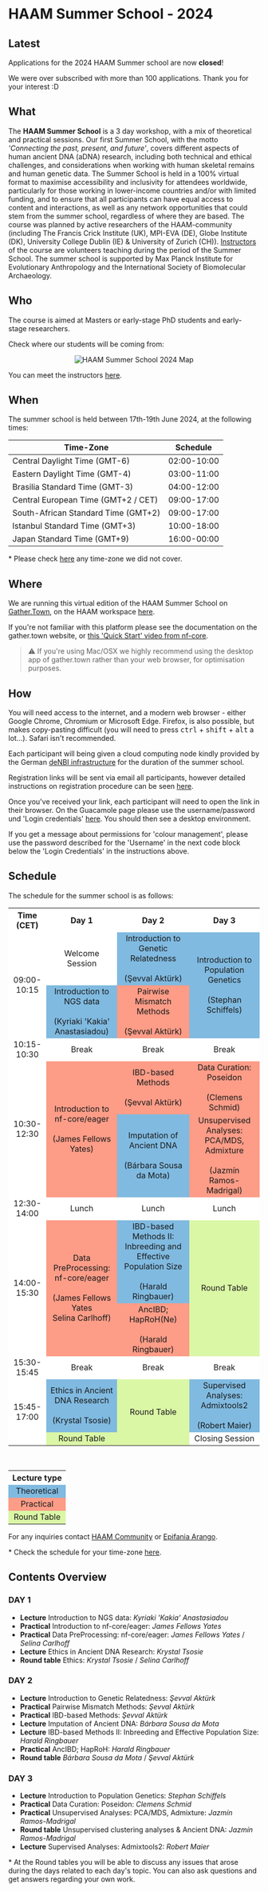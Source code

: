# HAAM Summer School - 2024

## Latest

Applications for the 2024 HAAM Summer school are now **closed**!

We were over subscribed with more than 100 applications. Thank you for your interest :D


## What

The **HAAM Summer School** is a 3 day workshop, with a mix of theoretical and practical sessions. Our first Summer School, with the motto *'Connecting the past, present, and future'*, covers different aspects of human ancient DNA (aDNA) research, including both technical and ethical challenges, and considerations when working with human skeletal remains and human genetic data.
The Summer School is held in a 100% virtual format to maximise accessibility and inclusivity for attendees worldwide, particularly for those working in lower-income countries and/or with limited funding, and to ensure that all participants can have equal access to content and interactions, as well as any network opportunities that could stem from the summer school, regardless of where they are based. 
The course was planned by active researchers of the HAAM-community (including The Francis Crick Institute (UK), MPI-EVA (DE), Globe Institute (DK), University College Dublin (IE) & University of Zurich (CH)). [Instructors](/2024/instructors.md) of the course are volunteers teaching during the period of the Summer School. The summer school is supported by Max Planck Institute for Evolutionary Anthropology and the International Society of Biomolecular Archaeology.

## Who

The course is aimed at Masters or early-stage PhD students and early-stage researchers.

Check where our students will be coming from:

<p  align="middle">
<img src="assets/images/maps/haam_summer_school_map_bluewhite_ABA.png" alt="HAAM Summer School 2024 Map" >
</p>

You can meet the instructors [here](/2024/instructors.md).

## When

The summer school is held between 17th-19th June 2024, at the following times: 

| **Time-Zone**    | **Schedule** 
| ----------- | ---------------- |
| Central Daylight Time (GMT-6) | 02:00-10:00 |
| Eastern Daylight Time (GMT-4) | 03:00-11:00 |
| Brasilia Standard Time (GMT-3) | 04:00-12:00 |
| Central European Time (GMT+2 / CET) | 09:00-17:00 |
| South-African Standard Time (GMT+2) | 09:00-17:00 |
| Istanbul Standard Time (GMT+3) | 10:00-18:00 |
| Japan Standard Time (GMT+9) | 16:00-00:00 |

\* Please check [here](https://www.worldtimebuddy.com/) any time-zone we did not cover.


## Where

We are running this virtual edition of the HAAM Summer School on [Gather.Town](https://gather.town), on the HAAM workspace [here](URL). <!-- [here](https://tinyurl.com/haamsummerschool).-->

If you're not familiar with this platform please see the documentation on the gather.town website, or [this 'Quick Start' video from nf-core](https://nf-co.re/events/2022/bytesize-37-gathertown).

> ⚠️ If you're using Mac/OSX we highly recommend using the desktop app of gather.town rather than your web browser, for optimisation purposes.

## How

You will need access to the internet, and a modern web browser - either Google Chrome, Chromium or Microsoft Edge.
Firefox, is also possible, but makes copy-pasting difficult (you will need to press <kbd>ctrl</kbd> + <kbd>shift</kbd> + <kbd>alt</kbd> a lot...). Safari isn't recommended.

Each participant will being given a cloud computing node kindly provided by the German [deNBI infrastructure](https://www.denbi.de/cloud) for the duration of the summer school.

Registration links will be sent via email all participants, however detailed instructions on registration procedure can be seen [here](2024/denbi-registration).

Once you've received your link, each participant will need to open the link in their browser. On the Guacamole page please use the username/password und 'Login credentials' [here](https://simplevm.denbi.de/wiki/simple_vm/customization/#apache-guacamole). You should then see a desktop environment.

If you get a message about permissions for 'colour management', please use the password described for the 'Username' in the next code block below the 'Login Credentials' in the instructions above.

## Schedule

The schedule for the summer school is as follows:

<table class="schedule">
  <tr>
    <th>Time (CET)</th>
    <th>Day 1</th>
    <th>Day 2</th>
    <th>Day 3</th>
  </tr>
  <tr>
    <td rowspan="2">09:00-10:15</td>
    <td>Welcome Session</td>
    <td class="theory">Introduction to Genetic Relatedness<br><br>(Şevval Aktürk)</td>
    <td rowspan="2" class="theory">Introduction to Population Genetics<br><br>(Stephan Schiffels)</td>
  </tr>
  <tr>
    <td class="theory">Introduction to NGS data<br><br>(Kyriaki 'Kakia' Anastasiadou)</td>
    <td class="practical">Pairwise Mismatch Methods<br><br>(Şevval Aktürk)</td>
  </tr>
  <tr>
    <td>10:15-10:30</td>
    <td>Break</td>
    <td>Break</td>
    <td>Break</td>
  </tr>
  <tr>
    <td rowspan="2">10:30-12:30</td>
    <td rowspan="2" class="practical">Introduction to nf-core/eager<br><br>(James Fellows Yates)</td>
    <td class="practical">IBD-based Methods<br><br>(Şevval Aktürk)</td>
    <td class="practical">Data Curation: Poseidon<br><br>(Clemens Schmid)</td>
  </tr>
  <tr>
    <td class="theory">Imputation of Ancient DNA<br><br>(Bárbara Sousa da Mota)</td>
    <td class="practical">Unsupervised Analyses: PCA/MDS, Admixture<br><br>(Jazmín Ramos-Madrigal)</td>
  </tr>
  <tr>
    <td>12:30-14:00</td>
    <td>Lunch</td>
    <td>Lunch</td>
    <td>Lunch</td>
  </tr>
  <tr>
    <td rowspan="2">14:00-15:30</td>
    <td rowspan="2" class="practical">Data PreProcessing: nf-core/eager<br><br>(James Fellows Yates<br>Selina Carlhoff)</td>
    <td class="theory">IBD-based Methods II: Inbreeding and Effective Population Size<br><br>(Harald Ringbauer)</td>
    <td rowspan="2" class="round-table">Round Table</td>
  </tr>
  <tr>
    <td class="practical">AncIBD; HapRoH(Ne)<br><br>(Harald Ringbauer)</td>
  </tr>
  <tr>
    <td>15:30-15:45</td>
    <td>Break</td>
    <td>Break</td>
    <td>Break</td>
  </tr>
  <tr>
    <td rowspan="2">15:45-17:00</td>
    <td class="theory">Ethics in Ancient DNA Research<br><br>(Krystal Tsosie)</td>
    <td rowspan="2" class="round-table">Round Table</td>
    <td class="theory">Supervised Analyses: Admixtools2<br><br>(Robert Maier)</td>
  </tr>
  <tr>
    <td class="round-table">Round Table</td>
    <td>Closing Session</td>
  </tr>  
</table>
<br>
<table style="text-align: center;">
  <tr>
    <th style="background-color: #FFFFFFFF">Lecture type</th>
  </tr>
  <tr>
    <td class="theory">Theoretical</td>
  </tr>
  <tr>
    <td class="practical">Practical</td>
  </tr>
  <tr>
    <td class="round-table">Round Table</td>
  </tr>
</table>

<!-- Lectures and Practical sessions are typically 2 hours, and round-table discussions 1 hour. -->

For any inquiries contact [HAAM Community](mailto:haamcommunity2023@gmail.com) or [Epifania Arango](mailto:epifaniarango@gmail.com).
<br>

\* Check the schedule for your time-zone [here](https://www.worldtimebuddy.com/).

## Contents Overview

### DAY 1

- **Lecture** Introduction to NGS data: _Kyriaki 'Kakia' Anastasiadou_
- **Practical** Introduction to nf-core/eager: _James Fellows Yates_
- **Practical** Data PreProcessing: nf-core/eager: _James Fellows Yates_ / _Selina Carlhoff_
- **Lecture** Ethics in Ancient DNA Research: _Krystal Tsosie_
- **Round table** Ethics: _Krystal Tsosie_ / _Selina Carlhoff_


### DAY 2

- **Lecture** Introduction to Genetic Relatedness: _Şevval Aktürk_
- **Practical** Pairwise Mismatch Methods: _Şevval Aktürk_
- **Practical** IBD-based Methods: _Şevval Aktürk_
- **Lecture** Imputation of Ancient DNA: _Bárbara Sousa da Mota_
- **Lecture** IBD-based Methods II: Inbreeding and Effective Population Size: _Harald Ringbauer_
- **Practical** AncIBD; HapRoH: _Harald Ringbauer_
- **Round table** _Bárbara Sousa da Mota_ / _Şevval Aktürk_

### DAY 3

- **Lecture** Introduction to Population Genetics: _Stephan Schiffels_
- **Practical** Data Curation: Poseidon: _Clemens Schmid_
- **Practical** Unsupervised Analyses: PCA/MDS, Admixture: _Jazmín Ramos-Madrigal_
- **Round table** Unsupervised clustering analyses & Ancient DNA: _Jazmín Ramos-Madrigal_
- **Lecture** Supervised Analyses: Admixtools2: _Robert Maier_

\* At the Round tables you will be able to discuss any issues that arose during the days related to each day's topic. You can also ask questions and get answers regarding your own work.

<style>
  table.schedule {
    background-color: #FFFFFF;
    text-align: center;
  }

  td.theory {
    background-color: #80BAE0;
  }

  td.practical {
    background-color: #FD9C87;
  }

  td.round-table {
    background-color: #DAF7A6;
  }
</style>